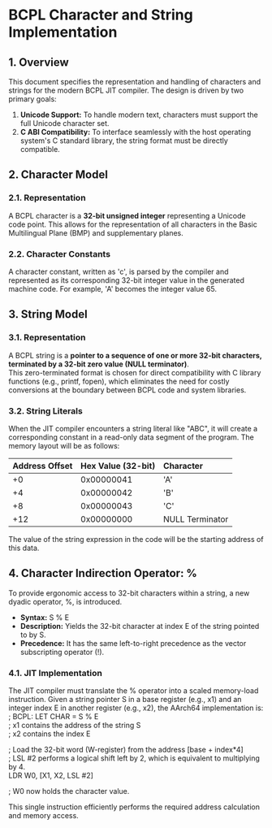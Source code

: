 # **BCPL Character and String Implementation**

## **1\. Overview**

This document specifies the representation and handling of characters and strings for the modern BCPL JIT compiler. The design is driven by two primary goals:

1. **Unicode Support:** To handle modern text, characters must support the full Unicode character set.  
2. **C ABI Compatibility:** To interface seamlessly with the host operating system's C standard library, the string format must be directly compatible.

## **2\. Character Model**

### **2.1. Representation**

A BCPL character is a **32-bit unsigned integer** representing a Unicode code point. This allows for the representation of all characters in the Basic Multilingual Plane (BMP) and supplementary planes.

### **2.2. Character Constants**

A character constant, written as 'c', is parsed by the compiler and represented as its corresponding 32-bit integer value in the generated machine code. For example, 'A' becomes the integer value 65\.

## **3\. String Model**

### **3.1. Representation**

A BCPL string is a **pointer to a sequence of one or more 32-bit characters, terminated by a 32-bit zero value (NULL terminator)**.  
This zero-terminated format is chosen for direct compatibility with C library functions (e.g., printf, fopen), which eliminates the need for costly conversions at the boundary between BCPL code and system libraries.

### **3.2. String Literals**

When the JIT compiler encounters a string literal like "ABC", it will create a corresponding constant in a read-only data segment of the program. The memory layout will be as follows:

| Address Offset | Hex Value (32-bit) | Character |
| :---- | :---- | :---- |
| \+0 | 0x00000041 | 'A' |
| \+4 | 0x00000042 | 'B' |
| \+8 | 0x00000043 | 'C' |
| \+12 | 0x00000000 | NULL Terminator |

The value of the string expression in the code will be the starting address of this data.

## **4\. Character Indirection Operator: %**

To provide ergonomic access to 32-bit characters within a string, a new dyadic operator, %, is introduced.

* **Syntax:** S % E  
* **Description:** Yields the 32-bit character at index E of the string pointed to by S.  
* **Precedence:** It has the same left-to-right precedence as the vector subscripting operator (\!).

### **4.1. JIT Implementation**

The JIT compiler must translate the % operator into a scaled memory-load instruction. Given a string pointer S in a base register (e.g., x1) and an integer index E in another register (e.g., x2), the AArch64 implementation is:  
; BCPL: LET CHAR \= S % E  
; x1 contains the address of the string S  
; x2 contains the index E

; Load the 32-bit word (W-register) from the address \[base \+ index\*4\]  
; LSL \#2 performs a logical shift left by 2, which is equivalent to multiplying by 4\.  
LDR W0, \[X1, X2, LSL \#2\]

; W0 now holds the character value.

This single instruction efficiently performs the required address calculation and memory access.